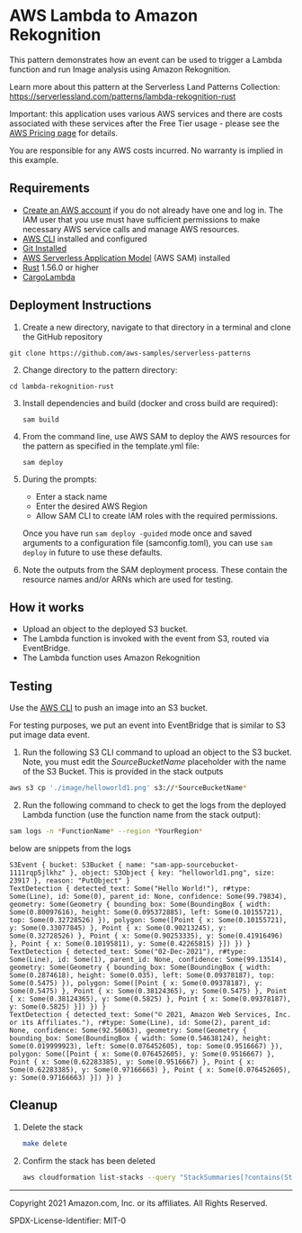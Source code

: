 # AWS Lambda to Amazon Rekognition

This pattern demonstrates how an event can be used to trigger a Lambda function and run Image analysis using Amazon Rekognition.

Learn more about this pattern at the Serverless Land Patterns Collection: https://serverlessland.com/patterns/lambda-rekognition-rust

Important: this application uses various AWS services and there are costs associated with these services after the Free Tier usage - please see the [AWS Pricing page](https://aws.amazon.com/pricing/) for details.

You are responsible for any AWS costs incurred. No warranty is implied in this example.

## Requirements

* [Create an AWS account](https://portal.aws.amazon.com/gp/aws/developer/registration/index.html) if you do not already have one and log in. The IAM user that you use must have sufficient permissions to make necessary AWS service calls and manage AWS resources.
* [AWS CLI](https://docs.aws.amazon.com/cli/latest/userguide/install-cliv2.html) installed and configured
* [Git Installed](https://git-scm.com/book/en/v2/Getting-Started-Installing-Git)
* [AWS Serverless Application Model](https://docs.aws.amazon.com/serverless-application-model/latest/developerguide/serverless-sam-cli-install.html) (AWS SAM) installed
* [Rust](https://www.rust-lang.org/) 1.56.0 or higher
* [CargoLambda](https://www.cargo-lambda.info/guide/installation.html)

## Deployment Instructions

1. Create a new directory, navigate to that directory in a terminal and clone the GitHub repository

```
git clone https://github.com/aws-samples/serverless-patterns
```

2. Change directory to the pattern directory:

```
cd lambda-rekognition-rust
```

3. Install dependencies and build (docker and cross build are required):
    ```
    sam build
    ```
4. From the command line, use AWS SAM to deploy the AWS resources for the pattern as specified in the template.yml file:
    ```
    sam deploy
    ```
5. During the prompts:
    * Enter a stack name
    * Enter the desired AWS Region
    * Allow SAM CLI to create IAM roles with the required permissions.

    Once you have run `sam deploy -guided` mode once and saved arguments to a configuration file (samconfig.toml), you can use `sam deploy` in future to use these defaults.

6. Note the outputs from the SAM deployment process. These contain the resource names and/or ARNs which are used for testing.


## How it works

* Upload an object to the deployed S3 bucket.
* The Lambda function is invoked with the event from S3, routed via EventBridge.
* The Lambda function uses Amazon Rekognition


## Testing

Use the [AWS CLI](https://aws.amazon.com/cli/) to push an image into an S3 bucket.

For testing purposes, we put an event into EventBridge that is similar to S3 put image data event.


1. Run the following S3 CLI command to upload an object to the S3 bucket. Note, you must edit the *SourceBucketName* placeholder with the name of the S3 Bucket. This is provided in the stack outputs

```bash
aws s3 cp './image/helloworld1.png' s3://*SourceBucketName*
```

2. Run the following command to check to get the logs from the deployed Lambda function (use the function name from the stack output):

```bash
sam logs -n *FunctionName* --region *YourRegion*
```

below are snippets from the logs

```
S3Event { bucket: S3Bucket { name: "sam-app-sourcebucket-1111rqp5jlkhz" }, object: S3Object { key: "helloworld1.png", size: 23917 }, reason: "PutObject" }
TextDetection { detected_text: Some("Hello World!"), r#type: Some(Line), id: Some(0), parent_id: None, confidence: Some(99.79834), geometry: Some(Geometry { bounding_box: Some(BoundingBox { width: Some(0.80097616), height: Some(0.095372885), left: Some(0.10155721), top: Some(0.32728526) }), polygon: Some([Point { x: Some(0.10155721), y: Some(0.33077845) }, Point { x: Some(0.90213245), y: Some(0.32728526) }, Point { x: Some(0.90253335), y: Some(0.41916496) }, Point { x: Some(0.10195811), y: Some(0.42265815) }]) }) }
TextDetection { detected_text: Some("02-Dec-2021"), r#type: Some(Line), id: Some(1), parent_id: None, confidence: Some(99.13514), geometry: Some(Geometry { bounding_box: Some(BoundingBox { width: Some(0.2874618), height: Some(0.035), left: Some(0.09378187), top: Some(0.5475) }), polygon: Some([Point { x: Some(0.09378187), y: Some(0.5475) }, Point { x: Some(0.38124365), y: Some(0.5475) }, Point { x: Some(0.38124365), y: Some(0.5825) }, Point { x: Some(0.09378187), y: Some(0.5825) }]) }) }
TextDetection { detected_text: Some("© 2021, Amazon Web Services, Inc. or its Affiliates."), r#type: Some(Line), id: Some(2), parent_id: None, confidence: Some(92.56063), geometry: Some(Geometry { bounding_box: Some(BoundingBox { width: Some(0.54638124), height: Some(0.019999923), left: Some(0.076452605), top: Some(0.9516667) }), polygon: Some([Point { x: Some(0.076452605), y: Some(0.9516667) }, Point { x: Some(0.62283385), y: Some(0.9516667) }, Point { x: Some(0.62283385), y: Some(0.97166663) }, Point { x: Some(0.076452605), y: Some(0.97166663) }]) }) }
```

## Cleanup

1. Delete the stack

    ```bash
    make delete
    ```

1. Confirm the stack has been deleted

    ```bash
    aws cloudformation list-stacks --query "StackSummaries[?contains(StackName,'STACK_NAME')].StackStatus"
    ```

----
Copyright 2021 Amazon.com, Inc. or its affiliates. All Rights Reserved.

SPDX-License-Identifier: MIT-0
